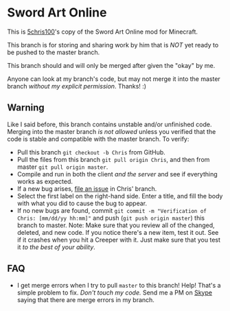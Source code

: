 Sword Art Online
================

This is [5chris100](https://github.com/5chris100)'s copy of the Sword Art Online mod for Minecraft.

This branch is for storing and sharing work by him that is *NOT* yet ready to be pushed to the master branch.

This branch should and will only be merged after given the "okay" by me.

Anyone can look at my branch's code, but may not merge it into the master branch _without my explicit permission_. Thanks! :)

Warning
-------

Like I said before, this branch contains unstable and/or unfinished code.
Merging into the master branch *is not allowed* unless you verified that the code is stable and compatible with the master branch.
To verify:
* Pull this branch `git checkout -b Chris` from GitHub.
* Pull the files from this branch `git pull origin Chris`, and then from master `git pull origin master`.
* Compile and run in both the client *and the server* and see if everything works as expected.
* If a new bug arises, [file an issue](https://github.com/bfox1/SAO/issues/new) in Chris' branch.
* Select the first label on the right-hand side. Enter a title, and fill the body with what you did to cause the bug to appear.
* If no new bugs are found, commit `git commit -m "Verification of Chris: [mm/dd/yy hh:mm]"` and push (`git push origin master`) this branch to master.
Note: Make sure that you review all of the changed, deleted, and new code. If you notice there's a new item, test it out. See if it crashes when you hit a Creeper with it.
Just make sure that you test it *to the best of your ability*.

FAQ
---

* I get merge errors when I try to pull `master` to this branch! Help!
That's a simple problem to fix. *Don't touch my code.* Send me a PM on [Skype](skype:kazuto_kirigaya_2?chat) saying that there are merge errors in my branch.

